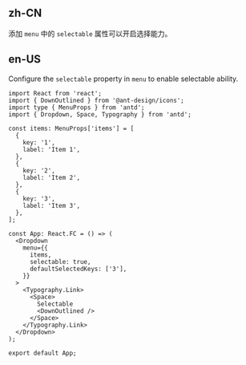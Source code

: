 ## zh-CN

添加 `menu` 中的 `selectable` 属性可以开启选择能力。

## en-US

Configure the `selectable` property in `menu` to enable selectable ability.
```tsx
import React from 'react';
import { DownOutlined } from '@ant-design/icons';
import type { MenuProps } from 'antd';
import { Dropdown, Space, Typography } from 'antd';

const items: MenuProps['items'] = [
  {
    key: '1',
    label: 'Item 1',
  },
  {
    key: '2',
    label: 'Item 2',
  },
  {
    key: '3',
    label: 'Item 3',
  },
];

const App: React.FC = () => (
  <Dropdown
    menu={{
      items,
      selectable: true,
      defaultSelectedKeys: ['3'],
    }}
  >
    <Typography.Link>
      <Space>
        Selectable
        <DownOutlined />
      </Space>
    </Typography.Link>
  </Dropdown>
);

export default App;
```
